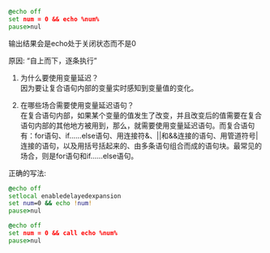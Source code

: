 ```bat
@echo off 
set num = 0 && echo %num% 
pause>nul
```
输出结果会是echo处于关闭状态而不是0

原因: “自上而下，逐条执行”

1. 为什么要使用变量延迟？<br>
因为要让复合语句内部的变量实时感知到变量值的变化。 　　

2. 在哪些场合需要使用变量延迟语句？<br>
在复合语句内部，如果某个变量的值发生了改变，并且改变后的值需要在复合语句内部的其他地方被用到，那么，就需要使用变量延迟语句。而复合语句有：for语句、if……else语句、用连接符&、||和&&连接的语句、用管道符号|连接的语句，以及用括号括起来的、由多条语句组合而成的语句块。最常见的场合，则是for语句和if……else语句。 

正确的写法:
```bat
@echo off
setlocal enabledelayedexpansion
set num=0 && echo !num!
pause>nul
```

```bat
@echo off 
set num = 0 && call echo %num% 
pause>nul
```

